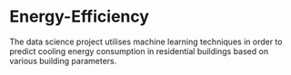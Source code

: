 # Energy-Efficiency
The data science project utilises machine learning techniques in order to predict  cooling energy consumption in residential buildings based on various building parameters.
